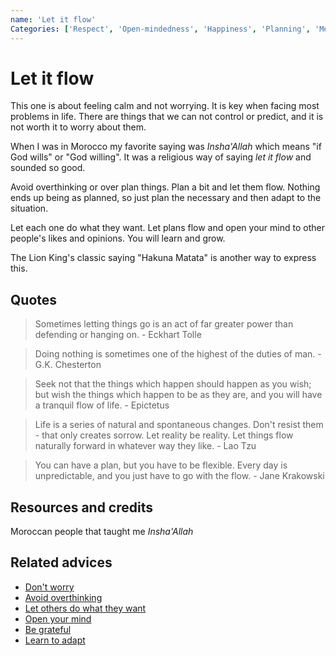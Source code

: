 ```yaml
---
name: 'Let it flow'
Categories: ['Respect', 'Open-mindedness', 'Happiness', 'Planning', 'Mental health']
---
```

# Let it flow

This one is about feeling calm and not worrying. It is key when facing most problems in life. There are things that we can not control or predict, and it is not worth it to worry about them.

When I was in Morocco my favorite saying was _Insha'Allah_ which means "if God wills" or "God willing". It was a religious way of saying _let it flow_ and sounded so good.

Avoid overthinking or over plan things. Plan a bit and let them flow. Nothing ends up being as planned, so just plan the necessary and then adapt to the situation.

Let each one do what they want. Let plans flow and open your mind to other people's likes and opinions. You will learn and grow.

The Lion King's classic saying "Hakuna Matata" is another way to express this.

## Quotes


> Sometimes letting things go is an act of far greater power than defending or hanging on. - Eckhart Tolle

> Doing nothing is sometimes one of the highest of the duties of man. - G.K. Chesterton

> Seek not that the things which happen should happen as you wish; but wish the things which happen to be as they are, and you will have a tranquil flow of life. - Epictetus

> Life is a series of natural and spontaneous changes. Don't resist them - that only creates sorrow. Let reality be reality. Let things flow naturally forward in whatever way they like. - Lao Tzu

> You can have a plan, but you have to be flexible. Every day is unpredictable, and you just have to go with the flow. - Jane Krakowski


## Resources and credits

Moroccan people that taught me _Insha'Allah_

## Related advices

- [Don't worry](../Don't%20worry/index.md)
- [Avoid overthinking](../Avoid%20overthinking/index.md)
- [Let others do what they want](../Let%20others%20do%20what%20they%20want/index.md)
- [Open your mind](../Open%20your%20mind/index.md)
- [Be grateful](../Be%20grateful/index.md)
- [Learn to adapt](../Learn%20to%20adapt/index.md)